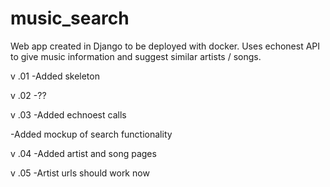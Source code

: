 music_search
============

Web app created in Django to be deployed with docker.  Uses echonest API to give music information and suggest similar artists / songs.

v .01
-Added skeleton

v .02
-??

v .03
-Added echnoest calls

-Added mockup of search functionality

v .04
-Added artist and song pages

v .05
-Artist urls should work now